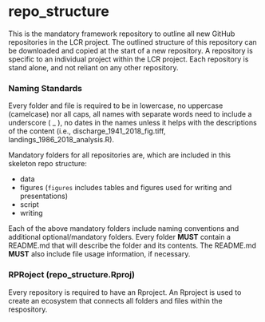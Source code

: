 # repo_structure
This is the mandatory framework repository to outline all new GitHub repositories in the LCR project. The outlined structure of this repository can be downloaded and copied at the start of a new repository. A repository is specific to an individual project within the LCR project. Each repository is stand alone, and not reliant on any other repository.  
  
### Naming Standards  
Every folder and file is required to be in lowercase, no uppercase (camelcase) nor all caps, all names with separate words need to include a underscore ( _ ), no dates in the names unless it helps with the descriptions of the content (i.e., discharge_1941_2018_fig.tiff, landings_1986_2018_analysis.R).  
  
Mandatory folders for all repositories are, which are included in this skeleton repo structure:  
- data  
- figures (`figures` includes tables and figures used for writing and presentations)  
- script  
- writing  
  
Each of the above mandatory folders include naming conventions and additional optional/mandatory folders. Every folder **MUST** contain a README.md that will describe the folder and its contents. The README.md **MUST** also include file usage information, if necessary. 
  
### RPRoject (repo_structure.Rproj)  
  
Every repository is required to have an Rproject. An Rproject is used to create an ecosystem that connects all folders and files within the respository. 
